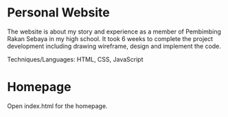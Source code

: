 # Personal Website

The website is about my story and experience as a member of Pembimbing Rakan Sebaya in my high school. It took 6 weeks to complete the project development including drawing wireframe, design and implement the code.
 
Techniques/Languages: HTML, CSS, JavaScript

# Homepage
Open index.html for the homepage.
